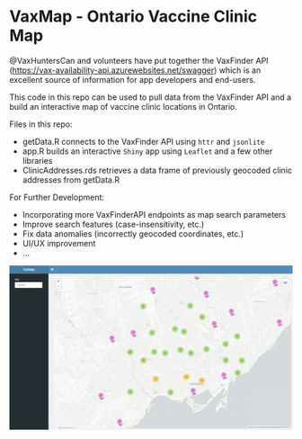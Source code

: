 # VaxMap - Ontario Vaccine Clinic Map

@VaxHuntersCan and volunteers have put together the VaxFinder API (https://vax-availability-api.azurewebsites.net/swagger) which is an excellent source of information for app developers and end-users. 

This code in this repo can be used to pull data from the VaxFinder API and a build an interactive map of vaccine clinic locations in Ontario.  

Files in this repo: 
- getData.R connects to the VaxFinder API using `httr` and `jsonlite` 
- app.R builds an interactive `Shiny` app using `Leaflet` and a few other libraries 
- ClinicAddresses.rds retrieves a data frame of previously geocoded clinic addresses from getData.R

For Further Development:
- Incorporating more VaxFinderAPI endpoints as map search parameters
- Improve search features (case-insensitivity, etc.) 
- Fix data anomalies (incorrectly geocoded coordinates, etc.) 
- UI/UX improvement 
- ...

[![](https://github.com/mgd1984/vaxmap/blob/main/vaxmap.png?raw=true)](https://overviewanalytics.shinyapps.io/VaxMap/)

